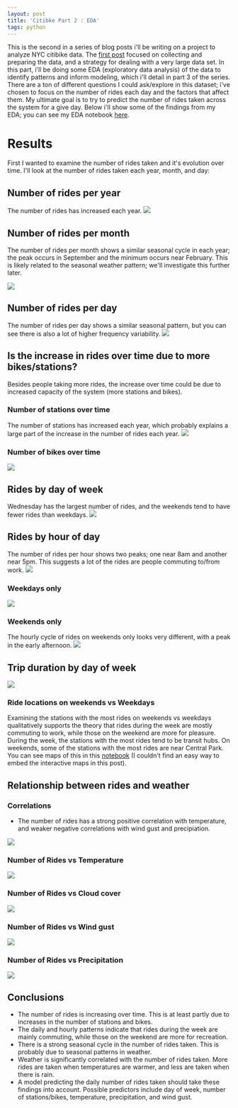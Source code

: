 ```yaml
---
layout: post
title: 'Citibke Part 2 : EDA'
tags: python
---
```

This is the second in a series of blog posts i'll be writing on a project to analyze NYC citibike data. The [first post]() focused on collecting and preparing the data, and a strategy for dealing with a very large data set. In this part, i'll
be doing some EDA (exploratory data analysis) of the data to identify patterns and inform modeling, which i'll detail in part 3 of the series. There are a ton of different questions I could ask/explore in this dataset; i've chosen to focus on the number of rides each day and the factors that affect them. My ultimate goal is to try to predict the number of rides taken across the system for a give day. Below i'll show some of the findings from my EDA; you can see my EDA notebook [here](https://github.com/andypicke/NYC_citibike/blob/master/citibike_EDA.ipynb).

# Results

First I wanted to examine the number of rides taken and it's evolution over time. I'll look at the number of rides taken each year, month, and day:

## Number of rides per year
The number of rides has increased each year.
![](/images/Citibike/rides_per_year.png)

## Number of rides per month
The number of rides per month shows a similar seasonal cycle in each year; the peak occurs in September and the minimum occurs near February. This is likely related to the seasonal weather pattern; we'll investigate this further later.

![](/images/Citibike/rides_per_month.png)

## Number of rides per day
The number of rides per day shows a similar seasonal pattern, but you can see there is also a lot of higher frequency variability.
![](/images/Citibike/rides_per_day.png)<!-- -->

## Is the increase in rides over time due to more bikes/stations?
Besides people taking more rides, the increase over time could be due to increased capacity of the system (more stations and bikes).

### Number of stations over time
The number of stations has increased each year, which probably explains a large part of the increase in the number of rides each year.
![](/images/Citibike/stations_vs_time.png)

### Number of bikes over time

![](/images/Citibike/.png)


## Rides by day of week
Wednesday has the largest number of rides, and the weekends tend to have fewer rides than weekdays.
![](/images/Citibike/rides_per_dayofweek.png)

## Rides by hour of day
The number of rides per hour shows two peaks; one near 8am and another near 5pm. This suggests a lot of the rides are people commuting to/from work.
![](/images/Citibike/.png)

### Weekdays only

![](/images/Citibike/rides_per_hour_weekdays.png)

### Weekends only
The hourly cycle of rides on weekends only looks very different, with a peak in the early afternoon.
![](/images/Citibike/rides_per_hour_weekend.png)

## Trip duration by day of week

![](/images/Citibike/.png)

### Ride locations on weekends vs Weekdays

Examining the stations with the most rides on weekends vs weekdays qualitatively supports the theory that rides during the week are mostly commuting to work, while those on the weekend are more for pleasure. During the week, the stations with the most rides tend to be transit hubs. On weekends, some of the stations with the most rides are near Central Park. You can see maps of this in this [notebook]() (I couldn't find an easy way to embed the interactive maps in this post).


## Relationship between rides and weather


### Correlations

* The number of rides has a strong positive correlation with temperature, and weaker negative correlations with wind gust and precipiation.

![](/images/Citibike/rides_wea_corrplot.png)

### Number of Rides vs Temperature
![](/images/Citibike/Nrides_Vs_temp.png)

### Number of Rides vs  Cloud cover
![](/images/Citibike/.png)

### Number of Rides vs  Wind gust
![](/images/Citibike/Nrides_Vs_wind.png)

### Number of Rides vs Precipitation
![](/images/Citibike/Nrides_Vs_precip.png)



## Conclusions
* The number of rides is increasing over time. This is at least partly due to increases in the number of stations and bikes.
* The daily and hourly patterns indicate that rides during the week are mainly commuting, while those on the weekend are more for recreation.
* There is a strong seasonal cycle in the number of rides taken. This is probably due to seasonal patterns in weather.
* Weather is significantly correlated with the number of rides taken. More rides are taken when temperatures are warmer, and less are taken when there is rain.
* A model predicting the daily number of rides taken should take these findings into account. Possible predictors include day of week, number of stations/bikes, temperature, precipitation, and wind gust.
